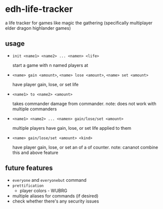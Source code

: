 # edh-life-tracker
a life tracker for games like magic the gathering (specifically multiplayer elder dragon highlander games)

## usage

* `init <name1> <name2> ... <namen> <life>`

   start a game with n named players at <life>
  
 * `<name> gain <amount>`, `<name> lose <amount>`, `<name> set <amount>`
 
   have player gain, lose, or set life

 * `<name1> to <name2> <amount>`
 
   <name2> takes <amount> commander damage from <name1> commander. note: does not work with multiple commanders
   
 * `<name1> <name2> ... <namen> gain/lose/set <amount>`
 
   multiple players have gain, lose, or set life applied to them
   
 * `<name> gain/lose/set <amount> <kind>`
 
   have player gain, lose, or set an <amount> of a <kind> of counter. note: cananot combine this and above feature
  
## future features

 * `everyone` and `everyonebut` command
 * `prettification`
    * player colors - WUBRG
 * multiple aliases for commands (if desired)
 * check whether there's any security issues
 